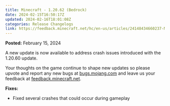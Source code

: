 ```yaml
---
title: Minecraft - 1.20.62 (Bedrock)
date: 2024-02-15T16:50:17Z
updated: 2024-02-16T18:01:08Z
categories: Release Changelogs
link: https://feedback.minecraft.net/hc/en-us/articles/24148434660237-Minecraft-1-20-62-Bedrock
---
```


**Posted:** February 15, 2024

A new update is now available to address crash issues introduced with the 1.20.60 update.

Your thoughts on the game continue to shape new updates so please upvote and report any new bugs at [bugs.mojang.com](https://bugs.mojang.com/) and leave us your feedback at [feedback.minecraft.net](https://feedback.minecraft.net/).  
  

**Fixes:**

- Fixed several crashes that could occur during gameplay
